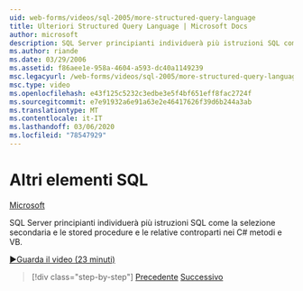 ```yaml
---
uid: web-forms/videos/sql-2005/more-structured-query-language
title: Ulteriori Structured Query Language | Microsoft Docs
author: microsoft
description: SQL Server principianti individuerà più istruzioni SQL come la selezione secondaria e le stored procedure e le relative controparti nei C# metodi e VB.
ms.author: riande
ms.date: 03/29/2006
ms.assetid: f86aee1e-958a-4604-a593-dc40a1149239
msc.legacyurl: /web-forms/videos/sql-2005/more-structured-query-language
msc.type: video
ms.openlocfilehash: e43f125c5232c3edbe3e5f4bf651eff8fac2724f
ms.sourcegitcommit: e7e91932a6e91a63e2e46417626f39d6b244a3ab
ms.translationtype: MT
ms.contentlocale: it-IT
ms.lasthandoff: 03/06/2020
ms.locfileid: "78547929"
---
```

# <a name="more-structured-query-language"></a>Altri elementi SQL

[Microsoft](https://github.com/microsoft)

SQL Server principianti individuerà più istruzioni SQL come la selezione secondaria e le stored procedure e le relative controparti nei C# metodi e VB.

[&#9654;Guarda il video (23 minuti)](https://channel9.msdn.com/Blogs/ASP-NET-Site-Videos/more-structured-query-language)

> [!div class="step-by-step"]
> [Precedente](manipulating-database-data.md)
> [Successivo](understanding-security-and-network-connectivity.md)
